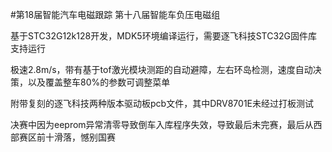 #第18届智能汽车电磁跟踪
第十八届智能车负压电磁组

基于STC32G12k128开发，MDK5环境编译运行，需要逐飞科技STC32G固件库支持运行

极速2.8m/s，带有基于tof激光模块测距的自动避障，左右环岛检测，速度自动决策，以及覆盖整车80%的参数可调整菜单

附带复刻的逐飞科技两种版本驱动板pcb文件，其中DRV8701E未经过打板测试

决赛中因为eeprom异常清零导致倒车入库程序失效，导致最后未完赛，最后从西部赛区前十滑落，憾别国赛
